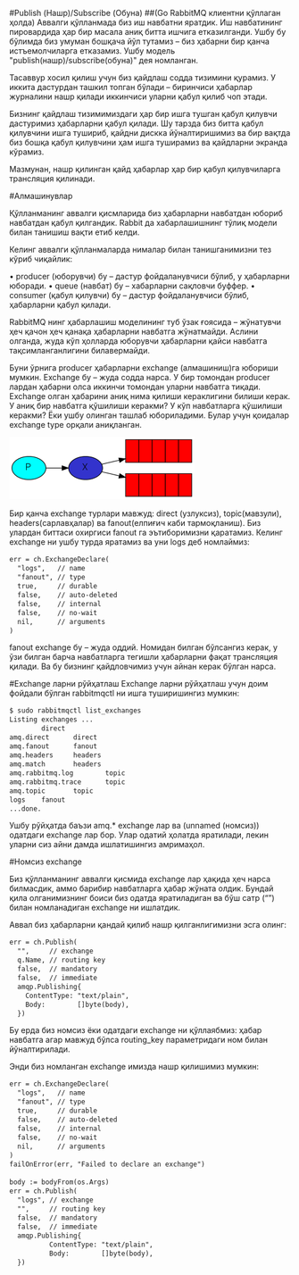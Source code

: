 #Publish (Нашр)/Subscribe (Обуна)
##(Go RabbitMQ клиентни қўллаган ҳолда)
Аввалги қўлланмада биз иш навбатни яратдик. Иш навбатининг пировардида ҳар бир масала аниқ битта ишчига етказилганди. Ушбу бу бўлимда биз умуман бошқача йўл тутамиз – биз ҳабарни бир қанча истъемолчиларга етказамиз. Ушбу модель "publish(нашр)/subscribe(обуна)" дея номланган.

Тасаввур хосил қилиш учун биз қайдлаш содда тизимини қурамиз. У иккита дастурдан ташкил топган бўлади – биринчиси ҳабарлар журналини нашр қилади иккинчиси уларни қабул қилиб чоп этади.

Бизнинг қайдлаш тизимимиздаги ҳар бир ишга тушган қабул қилувчи дастуримиз ҳабарларни қабул қилади. Шу тарзда биз битта қабул қилувчини ишга тушириб, қайдни дискка йўналтиришимиз ва бир вақтда биз бошқа қабул қилувчини ҳам ишга туширамиз ва қайдларни экранда кўрамиз.

Мазмунан, нашр қилинган қайд ҳабарлар ҳар бир қабул қилувчиларга трансляция қилинади.

#Алмашинувлар

Қўлланманинг аввалги қисмларида биз ҳабарларни навбатдан юбориб навбатдан қабул қилгандик. Rabbit да хабарлашишнинг тўлиқ модели билан танишиш вақти етиб келди.

Келинг аввалги қўлланмаларда нималар билан танишганимизни тез кўриб чиқайлик:

•	producer (юборувчи) бу – дастур фойдаланувчиси бўлиб, у ҳабарларни юборади.
•	queue (навбат) бу – хабарларни сақловчи буффер.
•	consumer (қабул қилувчи) бу – дастур фойдаланувчиси бўлиб, ҳабарларни қабул қилади.

RabbitMQ нинг ҳабарлашиш моделининг туб ўзак ғоясида – жўнатувчи ҳеч қачон ҳеч қанақа ҳабарларни навбатга жўнатмайди. Аслини олганда, жуда кўп ҳолларда юборувчи ҳабарларни қайси навбатга тақсимланганлигини билавермайди.

Буни ўрнига producer ҳабарларни exchange (алмашиниш)га юбориши мумкин. Exchange  бу – жуда содда нарса. У бир томондан producer лардан ҳабарни олса иккинчи томондан  уларни навбатга тиқади. Exchange олган ҳабарини аниқ нима қилиши кераклигини билиши керак. У аниқ бир навбатга қўшилиши керакми? У кўп навбатларга қўшилиши керакми? Ёки ушбу олинган ташлаб юбориладими. Булар учун қоидалар exchange type  орқали аниқланган.

![](3.1.png)

Бир қанча exchange турлари мавжуд: direct (узлуксиз), topic(мавзули), headers(сарлавҳалар) ва fanout(елпиғич каби тармоқланиш). Биз улардан биттаси охиргиси fanout га эътиборимизни қаратамиз. Келинг exchange ни ушбу турда яратамиз ва уни logs  деб номлаймиз:

```
err = ch.ExchangeDeclare(
  "logs",   // name
  "fanout", // type
  true,     // durable
  false,    // auto-deleted
  false,    // internal
  false,    // no-wait
  nil,      // arguments
)
```
fanout exchange бу – жуда оддий. Номидан билган бўлсангиз керак, у ўзи билган барча навбатларга тегишли ҳабарларни фақат трансляция қилади. Ва бу бизнинг қайдловчимиз учун айнан керак бўлган нарса.

#Exchange ларни рўйҳатлаш
Exchange ларни рўйҳатлаш учун доим фойдали бўлган rabbitmqctl ни ишга туширишингиз мумкин:

```
$ sudo rabbitmqctl list_exchanges
Listing exchanges ...
        direct
amq.direct      direct
amq.fanout      fanout
amq.headers     headers
amq.match       headers
amq.rabbitmq.log        topic
amq.rabbitmq.trace      topic
amq.topic       topic
logs    fanout
...done.
```
Ушбу рўйҳатда баъзи amq.* exchange лар ва (unnamed (номсиз)) одатдаги exchange лар бор. Улар одатий ҳолатда яратилади, лекин уларни сиз айни дамда ишлатишингиз амримаҳол.

#Номсиз exchange

Биз қўлланманинг аввалги қисмида exchange лар ҳақида ҳеч нарса билмасдик, аммо барибир навбатларга ҳабар жўната олдик. Бундай қила олганимизнинг боиси биз одатда яратиладиган ва бўш сатр (“”) билан номланадиган exchange ни ишлатдик.

Аввал биз ҳабарларни қандай қилиб нашр қилганлигимизни эсга олинг:

```
err = ch.Publish(
  "",     // exchange
  q.Name, // routing key
  false,  // mandatory
  false,  // immediate
  amqp.Publishing{
    ContentType: "text/plain",
    Body:        []byte(body),
  })
```
Бу ерда биз номсиз ёки одатдаги exchange ни қўллаябмиз: ҳабар навбатга агар мавжуд бўлса routing_key  параметридаги ном билан йўналтирилади.

Энди биз номланган exchange имизда нашр қилишимиз мумкин:

```
err = ch.ExchangeDeclare(
  "logs",   // name
  "fanout", // type
  true,     // durable
  false,    // auto-deleted
  false,    // internal
  false,    // no-wait
  nil,      // arguments
)
failOnError(err, "Failed to declare an exchange")

body := bodyFrom(os.Args)
err = ch.Publish(
  "logs", // exchange
  "",     // routing key
  false,  // mandatory
  false,  // immediate
  amqp.Publishing{
          ContentType: "text/plain",
          Body:        []byte(body),
  })
```


